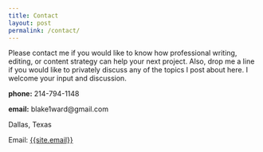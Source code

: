 ```yaml
---
title: Contact
layout: post
permalink: /contact/
---
```


<p>Please contact me if you would like to know how professional writing, editing, or content strategy can help your next project. Also, drop me a line if you would like to privately discuss any of the topics I post about here. I welcome your input and discussion.</p>

<p><strong>phone:</strong> 214-794-1148</p>
<p><strong>email:</strong> blake1ward@gmail.com</p>
<p>Dallas, Texas</p>

Email: <a href="mailto:{{site.email}}">{{site.email}}</a>
